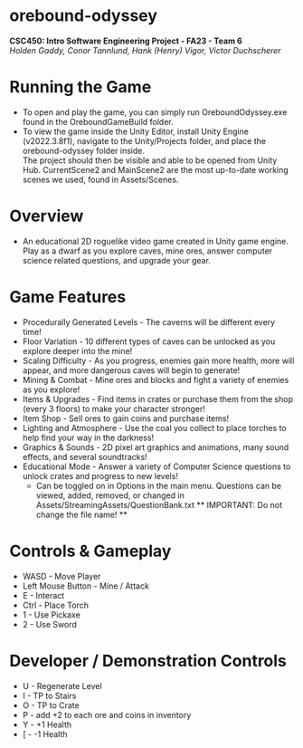 # orebound-odyssey
**CSC450: Intro Software Engineering Project - FA23 - Team 6**   
*Holden Gaddy, Conor Tannlund, Hank (Henry) Vigor, Victor Duchscherer* 
  
# **Running the Game**  
- To open and play the game, you can simply run OreboundOdyssey.exe found in the OreboundGameBuild folder.  
- To view the game inside the Unity Editor, install Unity Engine (v2022.3.8f1), navigate to the Unity/Projects folder, and place the orebound-odyssey folder inside.  
The project should then be visible and able to be opened from Unity Hub. CurrentScene2 and MainScene2 are the most up-to-date working scenes we used, found in Assets/Scenes.  
  
# **Overview**   
- An educational 2D roguelike video game created in Unity game engine. Play as a dwarf as you explore caves, mine ores, answer computer science related questions, and upgrade your gear.  
  
# **Game Features**   
- Procedurally Generated Levels - The caverns will be different every time!  
- Floor Variation - 10 different types of caves can be unlocked as you explore deeper into the mine!  
- Scaling Difficulty - As you progress, enemies gain more health, more will appear, and more dangerous caves will begin to generate!  
- Mining & Combat - Mine ores and blocks and fight a variety of enemies as you explore!  
- Items & Upgrades - Find items in crates or purchase them from the shop (every 3 floors) to make your character stronger!  
- Item Shop - Sell ores to gain coins and purchase items!  
- Lighting and Atmosphere - Use the coal you collect to place torches to help find your way in the darkness!  
- Graphics & Sounds - 2D pixel art graphics and animations, many sound effects, and several soundtracks!  
- Educational Mode - Answer a variety of Computer Science questions to unlock crates and progress to new levels!  
  - Can be toggled on in Options in the main menu. Questions can be viewed, added, removed, or changed in Assets/StreamingAssets/QuestionBank.txt ** IMPORTANT: Do not change the file name! **  
  
# **Controls & Gameplay**   
- WASD - Move Player  
- Left Mouse Button - Mine / Attack  
- E - Interact  
- Ctrl - Place Torch  
- 1 - Use Pickaxe  
- 2 - Use Sword  

# **Developer / Demonstration Controls**
- U - Regenerate Level  
- I - TP to Stairs  
- O - TP to Crate
- P - add +2 to each ore and coins in inventory  
- Y - +1 Health  
- [ - -1 Health  

